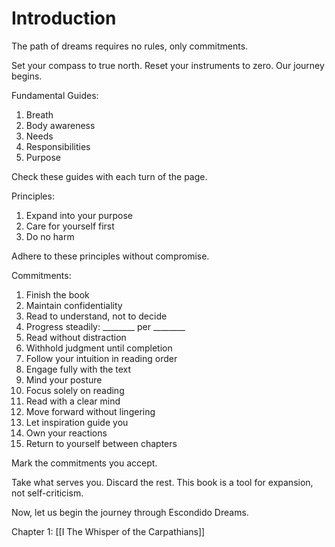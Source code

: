 # Introduction

The path of dreams requires no rules, only commitments.

Set your compass to true north. Reset your instruments to zero. Our journey begins.

Fundamental Guides:
1. Breath
2. Body awareness
3. Needs
4. Responsibilities
5. Purpose

Check these guides with each turn of the page.

Principles:
1. Expand into your purpose
2. Care for yourself first
3. Do no harm

Adhere to these principles without compromise.

Commitments:
1. Finish the book
2. Maintain confidentiality
3. Read to understand, not to decide
4. Progress steadily: ________ per ________
5. Read without distraction
6. Withhold judgment until completion
7. Follow your intuition in reading order
8. Engage fully with the text
9. Mind your posture
10. Focus solely on reading
11. Read with a clear mind
12. Move forward without lingering
13. Let inspiration guide you
14. Own your reactions
15. Return to yourself between chapters

Mark the commitments you accept.

Take what serves you. Discard the rest. This book is a tool for expansion, not self-criticism.

Now, let us begin the journey through Escondido Dreams.


Chapter 1: [[I The Whisper of the Carpathians]]


